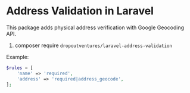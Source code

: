 # Address Validation in Laravel

This package adds physical address verification with Google Geocoding API.

1) composer require `dropoutventures/laravel-address-validation`

Example:        
```php
$rules = [
    'name' => 'required',
    'address' => 'required|address_geocode',
];
```
